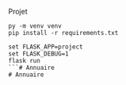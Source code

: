Projet

```
py -m venv venv
pip install -r requirements.txt

set FLASK_APP=project
set FLASK_DEBUG=1
flask run
```# Annuaire
# Annuaire
